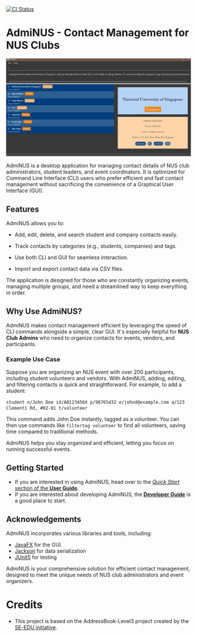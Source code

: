 [![CI Status](https://github.com/AY2425S1-CS2103T-T14-2/tp/workflows/Java%20CI/badge.svg)](https://github.com/AY2425S1-CS2103T-T14-2/tp/actions)

# AdmiNUS - Contact Management for NUS Clubs
![Ui](./docs/images/viewContactUI.png)

AdmiNUS is a desktop application for managing contact details of NUS club administrators, student leaders, and event coordinators. It is optimized for Command Line Interface (CLI) users who prefer efficient and fast contact management without sacrificing the convenience of a Graphical User Interface (GUI).

## Features

AdmiNUS allows you to:

* Add, edit, delete, and search student and company contacts easily.

* Track contacts by categories (e.g., students, companies) and tags.

* Use both CLI and GUI for seamless interaction.

* Import and export contact data via CSV files.

The application is designed for those who are constantly organizing events, managing multiple groups, and need a streamlined way to keep everything in order.

## Why Use AdmiNUS?

AdmiNUS makes contact management efficient by leveraging the speed of CLI commands alongside a simple, clear GUI. It's especially helpful for **NUS Club Admins** who need to organize contacts for events, vendors, and participants.

### Example Use Case

Suppose you are organizing an NUS event with over 200 participants, including student volunteers and vendors. With AdmiNUS, adding, editing, and filtering contacts is quick and straightforward. For example, to add a student:

```shell
student n/John Doe id/A0123456X p/98765432 e/johnd@example.com a/123 Clementi Rd, #02-01 t/volunteer
```

This command adds John Doe instantly, tagged as a volunteer. You can then use commands like `filtertag volunteer` to find all volunteers, saving time compared to traditional methods.

AdmiNUS helps you stay organized and efficient, letting you focus on running successful events.

## Getting Started
* If you are interested in using AdmiNUS, head over to the [_Quick Start_ section of the **User Guide**](UserGuide.html#quick-start).
* If you are interested about developing AdmiNUS, the [**Developer Guide**](DeveloperGuide.html) is a good place to start.


## Acknowledgements

AdmiNUS incorporates various libraries and tools, including:
- [JavaFX](https://openjfx.io/) for the GUI.
- [Jackson](https://github.com/FasterXML/jackson) for data serialization
- [JUnit5](https://github.com/junit-team/junit5) for testing

AdmiNUS is your comprehensive solution for efficient contact management, designed to meet the unique needs of NUS club administrators and event organizers.

# Credits

- This project is based on the AddressBook-Level3 project created by the [SE-EDU initiative](https://se-education.org).
